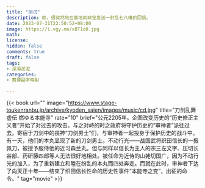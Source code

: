 ```yaml
---
title: "测试" 
description: 欸，很突然地在基地向球宝发送一封乱七八糟的回信。
date: 2023-07-31T22:50:52+08:00  
image: https://i.vgy.me/xBT1o0.jpg 
math: 
license: 
hidden: false
comments: true
draft: false
tags:
- 深海淤泥
categories:
- 赛博副本映射

---
```


{{< book url="" image="https://www.stage-toukenranbu.jp/archive/kyoden_saien/images/music/cd.jpg" title="刀剑乱舞 虚伝 燃ゆる本能寺" rate="10" brief="公元2205年。企图改变历史的“历史修正主义者”开始了对过去的攻击。与之对峙的时之政府将守护历史的“审神者”派往过去。寄宿于刀剑中的丧神“刀剑男士”们，与审神者一起投身于保护历史的战斗中。有一天，他们的本丸显现了新的刀剑男士。不动行光——战国武将织田信长的一振佩刀，被授予服侍他的近习森兰丸。但与同样以信长为主人的宗三左文字、压切长谷部、药研藤四郎等人无法很好地相处。被任命为近侍的山姥切国广，因为不动行光的加入，为了重新建立和睦在纷乱的本丸而四处奔走。而就在此时，审神者下达了向天正十年——结束了织田信长性命的历史性事件“本能寺之变”，出征的命令。" tag="movie" >}}